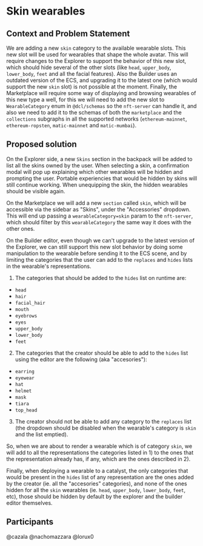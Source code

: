 # Skin wearables

## Context and Problem Statement

We are adding a new `skin` category to the available wearable slots. This new slot will be used for wearables that shape the whole avatar. This will require changes to the Explorer to support the behavior of this new slot, which should hide several of the other slots (like `head`, `upper_body`, `lower_body`, `feet` and all the facial features). Also the Builder uses an outdated version of the ECS, and upgrading it to the latest one (which would support the new `skin` slot) is not possible at the moment. Finally, the Marketplace will require some way of displaying and browsing wearables of this new type a well, for this we will need to add the new slot to `WearableCategory` enum in `@dcl/schemas` so the `nft-server` can handle it, and also we need to add it to the schemas of both the `marketplace` and the `collections` subgraphs in all the supported networks (`ethereum-mainnet`, `ethereum-ropsten`, `matic-mainnet` and `matic-mumbai`).

## Proposed solution

On the Explorer side, a new `Skins` section in the backpack will be added to list all the skins owned by the user. When selecting a skin, a confirmation modal will pop up explaining which other wearables will be hidden and prompting the user. Portable experiencies that would be hidden by skins will still continue working. When unequipping the skin, the hidden wearables should be visible again.

On the Marketplace we will add a new `section` called `skin`, which will be accessible via the sidebar as "Skins", under the "Accessories" dropdown. This will end up passing a `wearableCategory=skin` param to the `nft-server`, which should filter by this `wearableCategory` the same way it does with the other ones.

On the Builder editor, even though we can't upgrade to the latest version of the Explorer, we can still support this new slot behavior by doing some manipulation to the wearable before sending it to the ECS scene, and by limiting the categories that the user can add to the `replaces` and `hides` lists in the wearable's representations.

1) The categories that should be added to the `hides` list on runtime are:
- `head`
- `hair`
- `facial_hair`
- `mouth`
- `eyebrows`
- `eyes`
- `upper_body`
- `lower_body`
- `feet`

2) The categories that the creator should be able to add to the `hides` list using the editor are the following (aka "accesories"):
- `earring`
- `eyewear`
- `hat`
- `helmet`
- `mask`
- `tiara`
- `top_head`

3) The creator should not be able to add any category to the `replaces` list (the dropdown should be disabled when the wearable's category is `skin` and the list emptied).

So, when we are about to render a wearable which is of category `skin`, we will add to all the representations the categories listed in 1) to the ones that the representation already has, if any, which are the ones described in 2).

Finally, when deploying a wearable to a catalyst, the only categories that would be present in the `hides` list of any representation are the ones added by the creator (ie. all the "accesories" categories), and none of the ones hidden for all the `skin` wearables (ie. `head`, `upper_body`, `lower_body`, `feet`, etc), those should be hidden by default by the explorer and the builder editor themselves.

## Participants

@cazala
@nachomazzara
@lorux0
